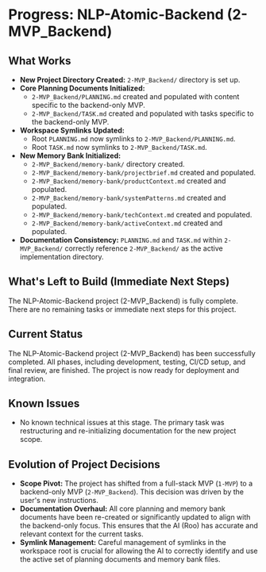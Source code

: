 # Progress: NLP-Atomic-Backend (2-MVP_Backend)

## What Works
- **New Project Directory Created:** `2-MVP_Backend/` directory is set up.
- **Core Planning Documents Initialized:**
    - `2-MVP_Backend/PLANNING.md` created and populated with content specific to the backend-only MVP.
    - `2-MVP_Backend/TASK.md` created and populated with tasks specific to the backend-only MVP.
- **Workspace Symlinks Updated:**
    - Root `PLANNING.md` now symlinks to `2-MVP_Backend/PLANNING.md`.
    - Root `TASK.md` now symlinks to `2-MVP_Backend/TASK.md`.
- **New Memory Bank Initialized:**
    - `2-MVP_Backend/memory-bank/` directory created.
    - `2-MVP_Backend/memory-bank/projectbrief.md` created and populated.
    - `2-MVP_Backend/memory-bank/productContext.md` created and populated.
    - `2-MVP_Backend/memory-bank/systemPatterns.md` created and populated.
    - `2-MVP_Backend/memory-bank/techContext.md` created and populated.
    - `2-MVP_Backend/memory-bank/activeContext.md` created and populated.
- **Documentation Consistency:** `PLANNING.md` and `TASK.md` within `2-MVP_Backend/` correctly reference `2-MVP_Backend/` as the active implementation directory.

## What's Left to Build (Immediate Next Steps)
The NLP-Atomic-Backend project (2-MVP_Backend) is fully complete. There are no remaining tasks or immediate next steps for this project.

## Current Status
The NLP-Atomic-Backend project (2-MVP_Backend) has been successfully completed. All phases, including development, testing, CI/CD setup, and final review, are finished. The project is now ready for deployment and integration.

## Known Issues
- No known technical issues at this stage. The primary task was restructuring and re-initializing documentation for the new project scope.

## Evolution of Project Decisions
- **Scope Pivot:** The project has shifted from a full-stack MVP (`1-MVP`) to a backend-only MVP (`2-MVP_Backend`). This decision was driven by the user's new instructions.
- **Documentation Overhaul:** All core planning and memory bank documents have been re-created or significantly updated to align with the backend-only focus. This ensures that the AI (Roo) has accurate and relevant context for the current tasks.
- **Symlink Management:** Careful management of symlinks in the workspace root is crucial for allowing the AI to correctly identify and use the active set of planning documents and memory bank files.